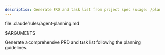 ```yaml
---
description: Generate PRD and task list from project spec (usage: /plan <spec location and additional instructions>)
---
```


file:.claude/rules/agent-planning.md

$ARGUMENTS

Generate a comprehensive PRD and task list following the planning guidelines.
